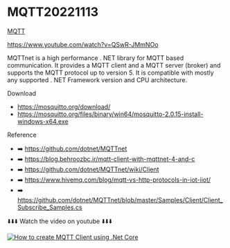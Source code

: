 # MQTT20221113

[MQTT](https://mqtt.org/)

https://www.youtube.com/watch?v=QSwR-JMmNOo

MQTTnet is a high performance . NET library for MQTT based communication. It provides a MQTT client and a MQTT server (broker) and supports the MQTT protocol up to version 5. It is compatible with mostly any supported . NET Framework version and CPU architecture.

Download 
- https://mosquitto.org/download/
- https://mosquitto.org/files/binary/win64/mosquitto-2.0.15-install-windows-x64.exe

Reference 
- ➡️ https://github.com/dotnet/MQTTnet
- ➡️ https://blog.behroozbc.ir/mqtt-client-with-mqttnet-4-and-c
- ➡️ https://github.com/dotnet/MQTTnet/wiki/Client
- ➡️ https://www.hivemq.com/blog/mqtt-vs-http-protocols-in-iot-iiot/
- ➡️ https://github.com/dotnet/MQTTnet/blob/master/Samples/Client/Client_Subscribe_Samples.cs

⬇️⬇️⬇️ Watch the video on youtube ⬇️⬇️⬇️


[![How to create MQTT Client using .Net Core](https://i.ytimg.com/vi/lcsnsj1yBs0/hqdefault.jpg?sqp=-oaymwEcCNACELwBSFXyq4qpAw4IARUAAIhCGAFwAcABBg==&rs=AOn4CLALJgCXydKAgVHsyUvTxmSuhM4IzQ)](https://youtu.be/lcsnsj1yBs0?t=123)
